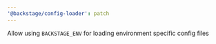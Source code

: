 ```yaml
---
'@backstage/config-loader': patch
---
```


Allow using `BACKSTAGE_ENV` for loading environment specific config files
